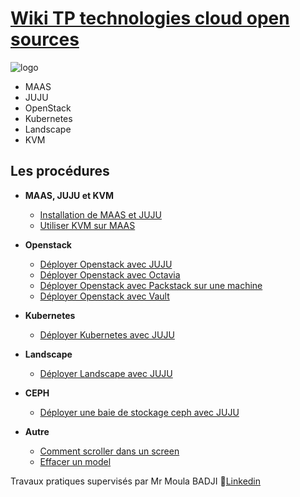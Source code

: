# [Wiki TP technologies cloud open sources](https://github.com/DOSSANTOSDaniel/MAAS_JUJU_K8S_Openstack/wiki)
![logo](https://github.com/DOSSANTOSDaniel/MAAS_JUJU_K8S_Openstack/blob/master/Images/Autre/Opensource.png)

* MAAS
* JUJU
* OpenStack
* Kubernetes
* Landscape
* KVM

## Les procédures

* **MAAS, JUJU et KVM**

  * [Installation de MAAS et JUJU](https://github.com/DOSSANTOSDaniel/MAAS_JUJU_K8S_Openstack/wiki/Installation_de_MAAS_et_JUJU)
  * [Utiliser KVM sur MAAS](https://github.com/DOSSANTOSDaniel/MAAS_JUJU_K8S_Openstack/wiki/Utiliser_KVM_sur_MAAS)

* **Openstack**

  * [Déployer Openstack avec JUJU](https://github.com/DOSSANTOSDaniel/MAAS_JUJU_K8S_Openstack/wiki/Deployer_Openstack_avec_JUJU)
  * [Déployer Openstack avec Octavia](https://github.com/DOSSANTOSDaniel/MAAS_JUJU_K8S_Openstack/wiki/Deployer_Openstack_avec_Octavia)
  * [Déployer Openstack avec Packstack sur une machine](https://github.com/DOSSANTOSDaniel/MAAS_JUJU_K8S_Openstack/wiki/Deployer_Openstack_avec_Packstack_sur_une_machine)
  * [Déployer Openstack avec Vault](https://github.com/DOSSANTOSDaniel/MAAS_JUJU_K8S_Openstack/wiki/Deployer_Openstack_avec_Vault)

* **Kubernetes**

  * [Déployer Kubernetes avec JUJU](https://github.com/DOSSANTOSDaniel/MAAS_JUJU_K8S_Openstack/wiki/Deployer_Kubernetes_avec_JUJU)

* **Landscape**

  * [Déployer Landscape avec JUJU](https://github.com/DOSSANTOSDaniel/MAAS_JUJU_K8S_Openstack/wiki/Deployer_Landscape_avec_JUJU)

* **CEPH**

  * [Déployer une baie de stockage ceph avec JUJU](https://github.com/DOSSANTOSDaniel/MAAS_JUJU_K8S_Openstack/wiki/Deployer_une_baie_de_stockage_ceph_avec_JUJU)

* **Autre**

  * [Comment scroller dans un screen](https://github.com/DOSSANTOSDaniel/MAAS_JUJU_K8S_Openstack/wiki/Comment_scroller_dans_un_screen)
  * [Effacer un model](https://github.com/DOSSANTOSDaniel/MAAS_JUJU_K8S_Openstack/wiki/Effacer_un_model)


Travaux pratiques supervisés par Mr Moula BADJI   :link:[Linkedin](https://www.linkedin.com/in/moula-badji-8550b773)

